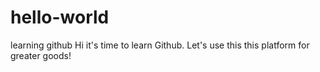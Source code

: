 # hello-world
learning github
Hi it's time to learn Github. 
Let's use this this platform for greater goods! 
